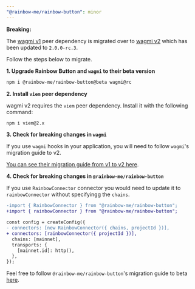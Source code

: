```yaml
---
"@rainbow-me/rainbow-button": minor
---
```


**Breaking:**

The [wagmi v1](https://wagmi.sh) peer dependency is migrated over to [wagmi v2](https://rc.wagmi.sh/) which has been updated to `2.0.0-rc.3`.

Follow the steps below to migrate.

**1. Upgrade Rainbow Button and `wagmi` to their beta version**

```bash
npm i @rainbow-me/rainbow-button@beta wagmi@rc
```

**2. Install `viem` peer dependency**

wagmi v2 requires the `viem` peer dependency. Install it with the following command:

```bash
npm i viem@2.x
```

**3. Check for breaking changes in `wagmi`**

If you use `wagmi` hooks in your application, you will need to follow `wagmi`'s migration guide to v2.


[You can see their migration guide from v1 to v2 here](https://rc.wagmi.sh/react/guides/migrate-from-v1-to-v2).


**4. Check for breaking changes in `@rainbow-me/rainbow-button`**

If you use `RainbowConnector` connector you would need to update it to `rainbowConnector` without specifyingg the `chains`.

```diff
-import { RainbowConnector } from "@rainbow-me/rainbow-button";
+import { rainbowConnector } from "@rainbow-me/rainbow-button";

const config = createConfig({
- connectors: [new RainbowConnector({ chains, projectId })],
+ connectors: [rainbowConnector({ projectId })],
  chains: [mainnet],
  transports: {
    [mainnet.id]: http(),
  },
});
```

Feel free to follow `@rainbow-me/rainbow-button`'s migration guide to beta [here](https://rc.wagmi.sh/react/guides/migrate-from-v1-to-v2).


 
